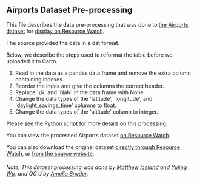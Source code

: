 ## Airports Dataset Pre-processing
This file describes the data pre-processing that was done to [the Airports dataset](https://openflights.org/data.html) for [display on Resource Watch](https://resourcewatch.org/data/explore/c111725c-e1c5-467b-a367-742db1c70893).

The source provided the data in a dat format.

Below, we describe the steps used to reformat the table before we uploaded it to Carto.

1. Read in the data as a pandas data frame and remove the extra column containing indexes.
2. Reorder the index and give the columns the correct header.
3. Replace '\N' and 'NaN' in the data frame with None.
4. Change the data types of the 'latitude', 'longitude', and 'daylight_savings_time' columns to float.
5. Change the data types of the 'altitude' column to integer.

Please see the [Python script](https://github.com/resource-watch/data-pre-processing/blob/master/com_002_airports/com_002_airports_processing.py) for more details on this processing.

You can view the processed Airports dataset [on Resource Watch](https://resourcewatch.org/data/explore/c111725c-e1c5-467b-a367-742db1c70893).

You can also download the original dataset [directly through Resource Watch](https://wri-public-data.s3.amazonaws.com/resourcewatch/com_002_airports.zip), or [from the source website](https://raw.githubusercontent.com/jpatokal/openflights/master/data/airports.dat).

###### Note: This dataset processing was done by [Matthew Iceland](https://github.com/miceland2) and [Yujing Wu](https://www.wri.org/profile/yujing-wu), and QC'd by [Amelia Snyder](https://www.wri.org/profile/amelia-snyder).
